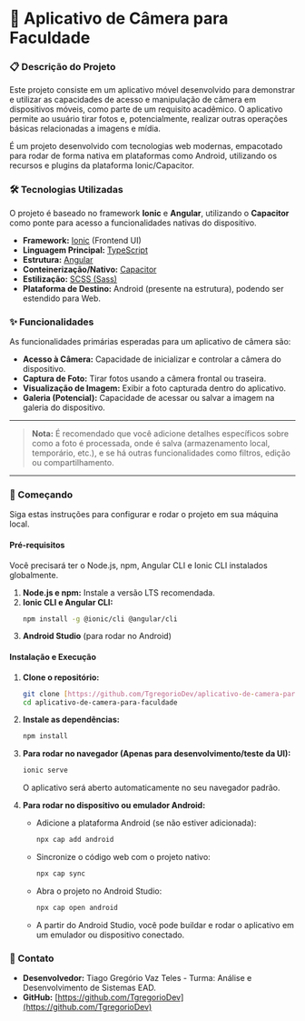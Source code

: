 # 📸 Aplicativo de Câmera para Faculdade

### 📋 Descrição do Projeto

Este projeto consiste em um aplicativo móvel desenvolvido para demonstrar e utilizar as capacidades de acesso e manipulação de câmera em dispositivos móveis, como parte de um requisito acadêmico. O aplicativo permite ao usuário tirar fotos e, potencialmente, realizar outras operações básicas relacionadas a imagens e mídia.

É um projeto desenvolvido com tecnologias web modernas, empacotado para rodar de forma nativa em plataformas como Android, utilizando os recursos e plugins da plataforma Ionic/Capacitor.

### 🛠️ Tecnologias Utilizadas

O projeto é baseado no framework **Ionic** e **Angular**, utilizando o **Capacitor** como ponte para acesso a funcionalidades nativas do dispositivo.

* **Framework:** [Ionic](https://ionicframework.com/) (Frontend UI)
* **Linguagem Principal:** [TypeScript](https://www.typescriptlang.org/)
* **Estrutura:** [Angular](https://angular.io/)
* **Conteinerização/Nativo:** [Capacitor](https://capacitorjs.com/)
* **Estilização:** [SCSS (Sass)](https://sass-lang.com/)
* **Plataforma de Destino:** Android (presente na estrutura), podendo ser estendido para Web.

### ✨ Funcionalidades

As funcionalidades primárias esperadas para um aplicativo de câmera são:

* **Acesso à Câmera:** Capacidade de inicializar e controlar a câmera do dispositivo.
* **Captura de Foto:** Tirar fotos usando a câmera frontal ou traseira.
* **Visualização de Imagem:** Exibir a foto capturada dentro do aplicativo.
* **Galeria (Potencial):** Capacidade de acessar ou salvar a imagem na galeria do dispositivo.

***
> **Nota:** É recomendado que você adicione detalhes específicos sobre como a foto é processada, onde é salva (armazenamento local, temporário, etc.), e se há outras funcionalidades como filtros, edição ou compartilhamento.
***

### 🚀 Começando

Siga estas instruções para configurar e rodar o projeto em sua máquina local.

#### Pré-requisitos

Você precisará ter o Node.js, npm, Angular CLI e Ionic CLI instalados globalmente.

1.  **Node.js e npm:** Instale a versão LTS recomendada.
2.  **Ionic CLI e Angular CLI:**
    ```bash
    npm install -g @ionic/cli @angular/cli
    ```
3.  **Android Studio** (para rodar no Android)

#### Instalação e Execução

1.  **Clone o repositório:**
    ```bash
    git clone [https://github.com/TgregorioDev/aplicativo-de-camera-para-faculdade](https://github.com/TgregorioDev/aplicativo-de-camera-para-faculdade)
    cd aplicativo-de-camera-para-faculdade
    ```
2.  **Instale as dependências:**
    ```bash
    npm install
    ```
3.  **Para rodar no navegador (Apenas para desenvolvimento/teste da UI):**
    ```bash
    ionic serve
    ```
    O aplicativo será aberto automaticamente no seu navegador padrão.

4.  **Para rodar no dispositivo ou emulador Android:**
    * Adicione a plataforma Android (se não estiver adicionada):
        ```bash
        npx cap add android
        ```
    * Sincronize o código web com o projeto nativo:
        ```bash
        npx cap sync
        ```
    * Abra o projeto no Android Studio:
        ```bash
        npx cap open android
        ```
    * A partir do Android Studio, você pode buildar e rodar o aplicativo em um emulador ou dispositivo conectado.


### 📧 Contato

* **Desenvolvedor:** Tiago Gregório Vaz Teles - Turma: Análise e Desenvolvimento de Sistemas EAD.
* **GitHub:** [https://github.com/TgregorioDev](https://github.com/TgregorioDev)
